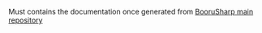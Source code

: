 Must contains the documentation once generated from [BooruSharp main repository](https://github.com/Xwilarg/BooruSharp/tree/master/Documentation)